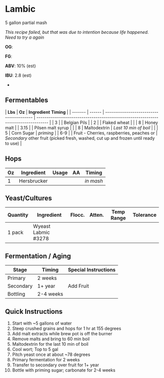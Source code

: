 # Lambic

5 gallon partial mash

*This recipe failed, but that was due to intention because life happened. Need to try a again*

**OG**:

**FG**:

**ABV**: 10% (est)

**IBU**: 2.8 (est)

-

## Fermentables

| **Lbs** | **Oz** | **Ingredient** **Timing**                 |
| ------- | ------ | ----------------------------------------- | ------------------------------------------------------------------------------------ |
| 3       |        | Belgian Pils                              |
| 2       |        | Flaked wheat                              |
|         | 8      | Honey malt                                |
| 3.15    |        | Pilsen malt syrup                         |
|         | 8      | Maltodextrin                              | _Last 10 min of boil_                                                                |
|         | 5      | Corn Sugar                                | _priming_                                                                            |
| 6-9     |        | Fruit - Cherries, raspberries, peaches or | _Secondary_ other fruit (picked fresh, washed, cut up and frozen until ready to use) |

## Hops

| **Oz** | **Ingredient** | **Usage** | **AA** | **Timing** |
| ------ | -------------- | --------- | ------ | ---------- |
| 1      | Hersbrucker    |           |        | _in mash_  |

## Yeast/Cultures

| **Quantity** | **Ingredient**      | **Flocc.** | **Atten.** | **Temp Range** | **Tolerance** |
| ------------ | ------------------- | ---------- | ---------- | -------------- | ------------- |
| 1 pack       | Wyeast Labmic #3278 |            |            |                |               |

## Fermentation / Aging

| **Stage** | **Timing** | **Special Instructions** |
| --------- | ---------- | ------------------------ |
| Primary   | 2 weeks    |                          |
| Secondary | 1+ year    | Add Fruit                |
| Bottling  | 2-4 weeks  |                          |

## Quick Instructions

1. Start with \~5 gallons of water
1. Steep crushed grains and hops for 1 hr at 155 degrees
1. Add malt extracts while brew pot is off the burner
1. Remove malts and bring to 60 min boil
1. Maltodextrin for the last 10 min of boil
1. Cool wort; Top to 5 gal
1. Pitch yeast once at about \~78 degrees
1. Primary fermentation for 2 weeks
1. Transfer to secondary over fruit for 1+ year
1. Bottle with priming sugar; carbonate for 2-4 weeks

